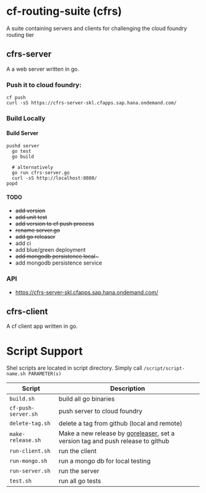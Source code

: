 # cf-routing-suite (cfrs)
A suite containing servers and clients for challenging the cloud foundry routing tier

## cfrs-server

A a web server written in go. 

### Push it to cloud foundry:

```
cf push
curl -sS https://cfrs-server-skl.cfapps.sap.hana.ondemand.com/
```

### Build Locally

#### Build Server

```
pushd server
  go test
  go build
  
  # alternatively
  go run cfrs-server.go
  curl -sS http://localhost:8080/ 
popd
```

#### TODO

- ~~add version~~
- ~~add unit test~~
- ~~add version to cf push process~~
- ~~rename server.go~~
- ~~add go releaser~~
- add ci
- add blue/green deployment
- ~~add mongodb persistence local~~~
- add mongodb persistence service



### API

- https://cfrs-server-skl.cfapps.sap.hana.ondemand.com/

## cfrs-client

A cf client app written in go. 

# Script Support

Shel scripts are located in script directory. Simply call ````/script/script-name.sh PARAMETER(s)````

| Script | Description |
|--------|-------------|
| ```build.sh``` | build all go binaries |
| ```cf-push-server.sh``` | push server to cloud foundry |
| ```delete-tag.sh``` | delete a tag from github (local and remote) |
| ```make-release.sh``` | Make a new release by [goreleaser](https://goreleaser.com), set a version tag and push release to github |
| ```run-client.sh``` | run the client |
| ```run-mongo.sh``` | run a mongo db for local testing |
| ```run-server.sh``` | run the server |
| ```test.sh``` | run all go tests |

